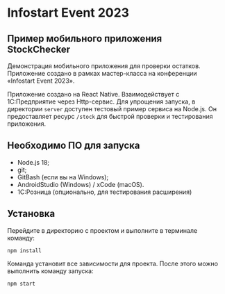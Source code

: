 # Infostart Event 2023
## Пример мобильного приложения StockChecker

Демонстрация мобильного приложения для проверки остатков. Приложение создано в рамках мастер-класса на конференции «Infostart Event 2023».

Приложение создано на React Native. Взаимодействует с 1С:Предприятие через Http-сервис. Для упрощения запуска, в директории `server` доступен тестовый пример сервиса на Node.js. Он предоставляет ресурс `/stock` для быстрой проверки и тестирования приложения.

## Необходимо ПО для запуска

* Node.js 18;
* git;
* GitBash (если вы на Windows);
* AndroidStudio (Windows) / xCode (macOS).
* 1C:Розница (опционально, для тестирования расширения)

## Установка

Перейдите в директорию с проектом и выполните в терминале команду:

```
npm install
```

Команда установит все зависимости для проекта. После этого можно выполнить команду запуска:

```
npm start
```

